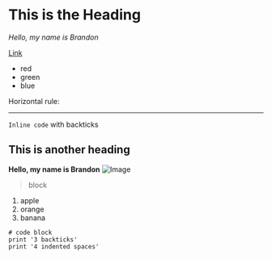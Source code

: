 # This is the Heading
*Hello, my name is Brandon*

[Link](https://docs.google.com/document/d/1mDBfM2ZUmTsA1PWHfRPCO6H-zHAr7aEKaPjRQxxYJlk/edit#)

* red
* green
* blue

Horizontal rule:

---

`Inline code` with backticks	

## This is another heading
**Hello, my name is Brandon**
![Image](https://cdn.kpbs.org/img/photos/2010/01/04/geisel-hr.jpg)

> block

1. apple
2. orange
3. banana

```
# code block
print '3 backticks'
print '4 indented spaces'
```
